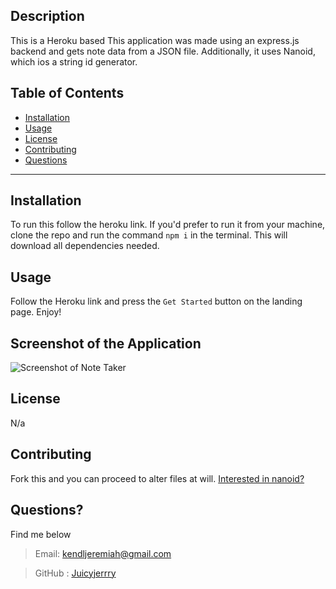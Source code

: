  ## Description

This is a Heroku based This application was made using an express.js backend and gets note data from a JSON file. Additionally, it uses Nanoid, which ios a string id generator.

  ## Table of Contents

  * [Installation](#installation)
  * [Usage](#usage)
  * [License](#license)
  * [Contributing](#contributing)
  * [Questions](#questions)

  ***
  ## Installation

  To run this follow the heroku link. If you'd prefer to run it from your machine, clone the repo and run the command `npm i` in the terminal. This will download all dependencies needed.

  ## Usage

  Follow the Heroku link and press the `Get Started` button on the landing page. Enjoy!

  ## Screenshot of the Application

  ![Screenshot of Note Taker](./public/assets/media/Capture.PNG)
  
  ## License
  
  N/a

  ## Contributing

  Fork this and you can proceed to alter files at will.
  [Interested in nanoid?](github.com/ai/nanoid#readme)

  ## Questions?

  Find me below 

  >Email: kendljeremiah@gmail.com 

  >GitHub : [Juicyjerrry](https://github.com/Juicyjerrry)
